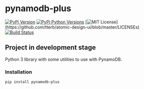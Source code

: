 # pynamodb-plus

[![PyPi Version](https://img.shields.io/pypi/v/pynamodb-plus.svg)](https://pypi.python.org/pypi/pynamodb-plus/)
[![PyPi Python Versions](https://img.shields.io/pypi/pyversions/pynamodb-plus.svg)](https://pypi.python.org/pypi/pynamodb-plus/)
[![MIT License](https://img.shields.io/apm/l/atomic-design-ui.svg?)](https://github.com/tterb/atomic-design-ui/blob/master/LICENSEs)
[![Build Status](https://travis-ci.com/MaisTodos/pynamodb-plus.svg?branch=master)](https://travis-ci.com/MaisTodos/pynamodb-plus)

## Project in development stage

Python 3 library with some utilities to use with PynamoDB.

### Installation

```bash
pip install pynamodb-plus
```
